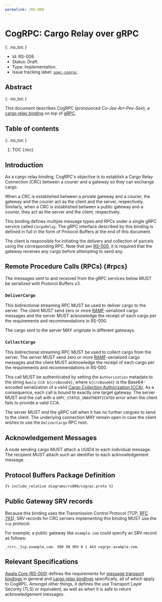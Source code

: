 ```yaml
---
permalink: /RS-008
---
```

# CogRPC: Cargo Relay over gRPC
{: .no_toc }

- Id: RS-008.
- Status: Draft.
- Type: Implementation.
- Issue tracking label: [`spec-cogrpc`](https://github.com/AwalaNetwork/specs/labels/spec-cogrpc).

## Abstract
{: .no_toc }

This document describes CogRPC (pronounced _Co-Jee-Arr-Pee-See_), a [cargo relay binding](rs000-core.md#cargo-relay-binding) on top of [gRPC](https://grpc.io/).

## Table of contents
{: .no_toc }

1. TOC
{:toc}

## Introduction

As a cargo relay binding, CogRPC's objective is to establish a Cargo Relay Connection (CRC) between a courier and a gateway so they can exchange cargo.

When a CRC is established between a private gateway and a courier, the gateway and the courier act as the client and the server, respectively. Similarly, when a CRC is established between a public gateway and a courier, they act as the server and the client, respectively.

This binding defines multiple message types and RPCs under a single gRPC service called `CargoRelay`. The gRPC interface described by this binding is defined in full in the form of Protocol Buffers at the end of this document.
 
The client is responsible for initiating the delivery and collection of parcels using the corresponding RPC. Note that per [RS-000](./rs000-core.md), it is required that the gateway receives any cargo before attempting to send any.

## Remote Procedure Calls (RPCs) {#rpcs}

The messages sent to and received from the gRPC services below MUST be serialized with Protocol Buffers v3.

### `DeliverCargo`

This bidirectional streaming RPC MUST be used to deliver cargo to the server. The client MUST send zero or more [RAMF](rs001-ramf.md)-serialized cargo messages and the server MUST acknowledge the receipt of each cargo per the requirements and recommendations in RS-000.

The cargo sent to the server MAY originate in different gateways.

### `CollectCargo`

This bidirectional streaming RPC MUST be used to collect cargo from the server. The server MUST send zero or more [RAMF](rs001-ramf.md)-serialized cargo messages and the client MUST acknowledge the receipt of each cargo per the requirements and recommendations in RS-000.

This call MUST be authenticated by setting the `Authorization` metadata to the string `Awala-CCA ${crcBase64}`, where `${crcBase64}` is the Base64-encoded serialization of a valid [Cargo Collection Authorization (CCA)](./rs000-core.md#cca). As a consequence, each call is bound to exactly one target gateway. The server MUST end the call with a `GRPC_STATUS_UNAUTHENTICATED` error when the client fails to provide a valid CCA.

The server MUST end the gRPC call when it has no further cargoes to send to the client. The underlying connection MAY remain open in case the client wishes to use the `DeliverCargo` RPC next.

## Acknowledgement Messages

A node sending cargo MUST attach a UUID4 to each individual message. The recipient MUST attach such an identifier to each acknowledgement message.

## Protocol Buffers Package Definition

```proto
{% include_relative diagrams/rs008/cogrpc.proto %}
```

## Public Gateway SRV records

Because this binding uses the Transmission Control Protocol (TCP; [RFC 793](https://tools.ietf.org/html/rfc793)), SRV records for CRC servers implementing this binding MUST use the `tcp` protocol.

For example, a public gateway like `example.com` could specify an SRV record as follows:

```
_rcrc._tcp.example.com. 300 IN SRV 0 1 443 cogrpc.example.com.
```

## Relevant Specifications

[Awala Core (RS-000)](rs000-core.md) defines the requirements for [message transport bindings](rs000-core.md#message-transport-bindings) in general and [cargo relay bindings](rs000-core.md#cargo-relay-binding) specifically, all of which apply to CogRPC. Amongst other things, it defines the use Transport Layer Security (TLS) or equivalent, as well as when it is safe to return acknowledgement messages.
